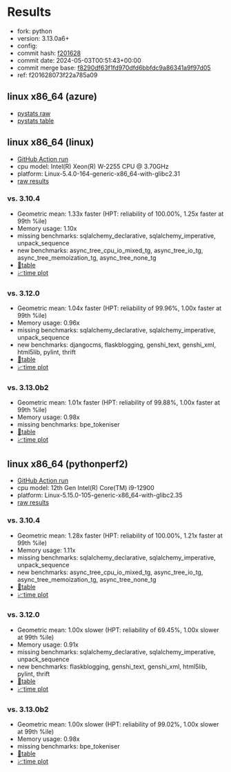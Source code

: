 # Results

- fork: python
- version: 3.13.0a6+
- config: 
- commit hash: [f201628](https://github.com/python/cpython/commit/f201628)
- commit date: 2024-05-03T00:51:43+00:00
- commit merge base: [f8290df63f1fd970dfd6bbfdc9a86341a9f97d05](https://github.com/python/cpython/commit/f8290df63f1fd970dfd6bbfdc9a86341a9f97d05)
- ref: f201628073f22a785a09

## linux x86_64 (azure)

- [pystats raw](bm-20240503-azure-x86_64-python-f201628073f22a785a09-3.13.0a6%2B-f201628-pystats.json)
- [pystats table](bm-20240503-azure-x86_64-python-f201628073f22a785a09-3.13.0a6%2B-f201628-pystats.md)

## linux x86_64 (linux)

- [GitHub Action run](https://github.com/faster-cpython/benchmarking/actions/runs/8941340909)
- cpu model: Intel(R) Xeon(R) W-2255 CPU @ 3.70GHz
- platform: Linux-5.4.0-164-generic-x86_64-with-glibc2.31
- [raw results](bm-20240503-linux-x86_64-python-f201628073f22a785a09-3.13.0a6%2B-f201628.json)

### vs. 3.10.4

- Geometric mean: 1.33x faster (HPT: reliability of 100.00%, 1.25x faster at 99th %ile)
- Memory usage: 1.10x
- missing benchmarks: sqlalchemy_declarative, sqlalchemy_imperative, unpack_sequence
- new benchmarks: async_tree_cpu_io_mixed_tg, async_tree_io_tg, async_tree_memoization_tg, async_tree_none_tg
- [📄table](bm-20240503-linux-x86_64-python-f201628073f22a785a09-3.13.0a6%2B-f201628-vs-3.10.4.md)
- [📈time plot](bm-20240503-linux-x86_64-python-f201628073f22a785a09-3.13.0a6%2B-f201628-vs-3.10.4.svg)

### vs. 3.12.0

- Geometric mean: 1.04x faster (HPT: reliability of 99.96%, 1.00x faster at 99th %ile)
- Memory usage: 0.96x
- missing benchmarks: sqlalchemy_declarative, sqlalchemy_imperative, unpack_sequence
- new benchmarks: djangocms, flaskblogging, genshi_text, genshi_xml, html5lib, pylint, thrift
- [📄table](bm-20240503-linux-x86_64-python-f201628073f22a785a09-3.13.0a6%2B-f201628-vs-3.12.0.md)
- [📈time plot](bm-20240503-linux-x86_64-python-f201628073f22a785a09-3.13.0a6%2B-f201628-vs-3.12.0.svg)

### vs. 3.13.0b2

- Geometric mean: 1.01x faster (HPT: reliability of 99.88%, 1.00x faster at 99th %ile)
- Memory usage: 0.98x
- missing benchmarks: bpe_tokeniser
- [📄table](bm-20240503-linux-x86_64-python-f201628073f22a785a09-3.13.0a6%2B-f201628-vs-3.13.0b2.md)
- [📈time plot](bm-20240503-linux-x86_64-python-f201628073f22a785a09-3.13.0a6%2B-f201628-vs-3.13.0b2.svg)

## linux x86_64 (pythonperf2)

- [GitHub Action run](https://github.com/faster-cpython/benchmarking/actions/runs/8941698099)
- cpu model: 12th Gen Intel(R) Core(TM) i9-12900
- platform: Linux-5.15.0-105-generic-x86_64-with-glibc2.35
- [raw results](bm-20240503-pythonperf2-x86_64-python-f201628073f22a785a09-3.13.0a6%2B-f201628.json)

### vs. 3.10.4

- Geometric mean: 1.28x faster (HPT: reliability of 100.00%, 1.21x faster at 99th %ile)
- Memory usage: 1.11x
- missing benchmarks: sqlalchemy_declarative, sqlalchemy_imperative, unpack_sequence
- new benchmarks: async_tree_cpu_io_mixed_tg, async_tree_io_tg, async_tree_memoization_tg, async_tree_none_tg
- [📄table](bm-20240503-pythonperf2-x86_64-python-f201628073f22a785a09-3.13.0a6%2B-f201628-vs-3.10.4.md)
- [📈time plot](bm-20240503-pythonperf2-x86_64-python-f201628073f22a785a09-3.13.0a6%2B-f201628-vs-3.10.4.svg)

### vs. 3.12.0

- Geometric mean: 1.00x slower (HPT: reliability of 69.45%, 1.00x slower at 99th %ile)
- Memory usage: 0.91x
- missing benchmarks: sqlalchemy_declarative, sqlalchemy_imperative, unpack_sequence
- new benchmarks: flaskblogging, genshi_text, genshi_xml, html5lib, pylint, thrift
- [📄table](bm-20240503-pythonperf2-x86_64-python-f201628073f22a785a09-3.13.0a6%2B-f201628-vs-3.12.0.md)
- [📈time plot](bm-20240503-pythonperf2-x86_64-python-f201628073f22a785a09-3.13.0a6%2B-f201628-vs-3.12.0.svg)

### vs. 3.13.0b2

- Geometric mean: 1.00x slower (HPT: reliability of 99.02%, 1.00x slower at 99th %ile)
- Memory usage: 0.98x
- missing benchmarks: bpe_tokeniser
- [📄table](bm-20240503-pythonperf2-x86_64-python-f201628073f22a785a09-3.13.0a6%2B-f201628-vs-3.13.0b2.md)
- [📈time plot](bm-20240503-pythonperf2-x86_64-python-f201628073f22a785a09-3.13.0a6%2B-f201628-vs-3.13.0b2.svg)

